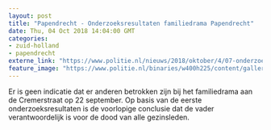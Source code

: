 ```yaml
---
layout: post
title: "Papendrecht - Onderzoeksresultaten familiedrama Papendrecht"
date: Thu, 04 Oct 2018 14:04:00 GMT
categories: 
- zuid-holland 
- papendrecht 
externe_link: "https://www.politie.nl/nieuws/2018/oktober/4/07-onderzoeksresultaten-familiedrama-papendrecht.html"
feature_image: "https://www.politie.nl/binaries/w400h225/content/gallery/politie/nieuws/2018/september/00-km/20180922_papendrecht.jpg"
---
```


Er is geen indicatie dat er anderen betrokken zijn bij het familiedrama aan de Cremerstraat op 22 september. Op basis van de eerste onderzoeksresultaten is de voorlopige conclusie dat de vader verantwoordelijk is voor de dood van alle gezinsleden.
